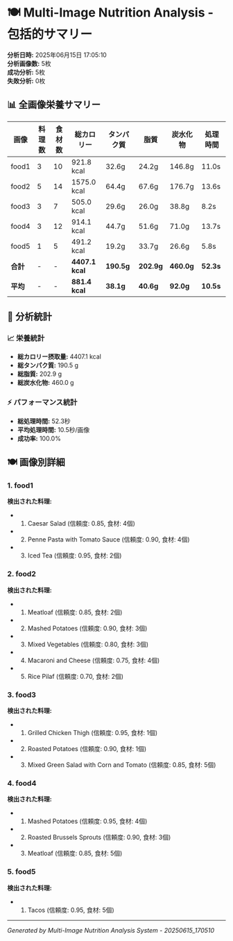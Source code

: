 # 🍽️ Multi-Image Nutrition Analysis - 包括的サマリー

**分析日時:** 2025年06月15日 17:05:10  
**分析画像数:** 5枚  
**成功分析:** 5枚  
**失敗分析:** 0枚  

## 📊 全画像栄養サマリー

| 画像 | 料理数 | 食材数 | 総カロリー | タンパク質 | 脂質 | 炭水化物 | 処理時間 |
|------|--------|--------|------------|------------|------|----------|----------|
| food1 | 3 | 10 | 921.8 kcal | 32.6g | 24.2g | 146.8g | 11.0s |
| food2 | 5 | 14 | 1575.0 kcal | 64.4g | 67.6g | 176.7g | 13.6s |
| food3 | 3 | 7 | 505.0 kcal | 29.6g | 26.0g | 38.8g | 8.2s |
| food4 | 3 | 12 | 914.1 kcal | 44.7g | 51.6g | 71.0g | 13.7s |
| food5 | 1 | 5 | 491.2 kcal | 19.2g | 33.7g | 26.6g | 5.8s |
| **合計** | - | - | **4407.1 kcal** | **190.5g** | **202.9g** | **460.0g** | **52.3s** |
| **平均** | - | - | **881.4 kcal** | **38.1g** | **40.6g** | **92.0g** | **10.5s** |


## 🎯 分析統計

### 📈 栄養統計
- **総カロリー摂取量:** 4407.1 kcal
- **総タンパク質:** 190.5 g
- **総脂質:** 202.9 g
- **総炭水化物:** 460.0 g

### ⚡ パフォーマンス統計
- **総処理時間:** 52.3秒
- **平均処理時間:** 10.5秒/画像
- **成功率:** 100.0%

## 🍽️ 画像別詳細

### 1. food1

**検出された料理:**
- 1. Caesar Salad (信頼度: 0.85, 食材: 4個)
- 2. Penne Pasta with Tomato Sauce (信頼度: 0.90, 食材: 4個)
- 3. Iced Tea (信頼度: 0.95, 食材: 2個)

### 2. food2

**検出された料理:**
- 1. Meatloaf (信頼度: 0.85, 食材: 2個)
- 2. Mashed Potatoes (信頼度: 0.90, 食材: 3個)
- 3. Mixed Vegetables (信頼度: 0.80, 食材: 3個)
- 4. Macaroni and Cheese (信頼度: 0.75, 食材: 4個)
- 5. Rice Pilaf (信頼度: 0.70, 食材: 2個)

### 3. food3

**検出された料理:**
- 1. Grilled Chicken Thigh (信頼度: 0.95, 食材: 1個)
- 2. Roasted Potatoes (信頼度: 0.90, 食材: 1個)
- 3. Mixed Green Salad with Corn and Tomato (信頼度: 0.85, 食材: 5個)

### 4. food4

**検出された料理:**
- 1. Mashed Potatoes (信頼度: 0.95, 食材: 4個)
- 2. Roasted Brussels Sprouts (信頼度: 0.90, 食材: 3個)
- 3. Meatloaf (信頼度: 0.85, 食材: 5個)

### 5. food5

**検出された料理:**
- 1. Tacos (信頼度: 0.95, 食材: 5個)



---
*Generated by Multi-Image Nutrition Analysis System - 20250615_170510*
